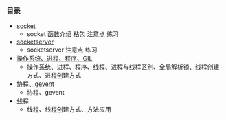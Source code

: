 ### 目录 ###
- [socket](https://github.com/liuxingrichu/python_lesson_notes/blob/master/network/day001.md)
	- socket 函数介绍 粘包 注意点 练习
- [socketserver](https://github.com/liuxingrichu/python_lesson_notes/blob/master/network/day002.md)
	- socketserver 注意点 练习
- [操作系统、进程、程序、GIL](https://github.com/liuxingrichu/python_lesson_notes/blob/master/network/day003.md)
	- 操作系统、进程、程序、线程、进程与线程区别、全局解析锁、线程创建方式、进程创建方式
- [协程、gevent](https://github.com/liuxingrichu/python_lesson_notes/blob/master/network/day004.md)
	- 协程、gevent
- [线程](https://github.com/liuxingrichu/python_lesson_notes/blob/master/network/day005.md)
	- 线程、线程创建方式、方法应用